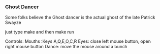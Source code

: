 ### Ghost Dancer
Some folks believe the Ghost dancer is the actual ghost
of the late Patrick Swayze

just type make and then make run

Controls:
	Mouths :Keys A,Q,E,O,C,R
	Eyes: close left mouse button, open right mouse button
	Dance: move the mouse around a bunch
